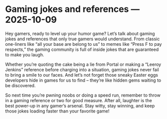 # Gaming jokes and references — 2025-10-09

Hey gamers, ready to level up your humor game? Let’s talk about gaming jokes and references that only true gamers would understand. From classic one-liners like “all your base are belong to us” to memes like “Press F to pay respects,” the gaming community is full of inside jokes that are guaranteed to make you laugh. 

Whether you’re quoting the cake being a lie from Portal or making a “Leeroy Jenkins” reference before charging into a situation, gaming jokes never fail to bring a smile to our faces. And let’s not forget those sneaky Easter eggs developers hide in games for us to find – they’re like hidden gems waiting to be discovered. 

So next time you’re pwning noobs or doing a speed run, remember to throw in a gaming reference or two for good measure. After all, laughter is the best power-up in any gamer’s arsenal. Stay witty, stay winning, and keep those jokes loading faster than your favorite game!
